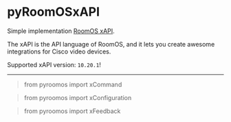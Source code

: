 # pyRoomOSxAPI

Simple implementation [RoomOS xAPI](https://roomos.cisco.com/xapi).

The xAPI is the API language of RoomOS, and it lets you create awesome integrations for Cisco video devices.

Supported xAPI version: `10.20.1`!

---

> from pyroomos import xCommand

> from pyroomos import xConfiguration

> from pyroomos import xFeedback
